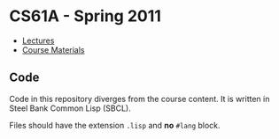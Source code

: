 # CS61A - Spring 2011

* [Lectures](https://archive.org/details/ucberkeley_webcast_itunesu_438297790)
* [Course Materials](https://github.com/theurere/berkeley_cs61a_spring-2011_archive)

## Code

Code in this repository diverges from the course content.
It is written in Steel Bank Common Lisp (SBCL).

Files should have the extension `.lisp` and **no** `#lang` block.